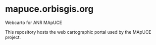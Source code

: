 # mapuce.orbisgis.org
Webcarto for ANR MApUCE

This repository hosts the web cartographic portal used by the MApUCE project.

